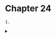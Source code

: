 # Chapter 24

<pre>1.</pre>



<details>
  <summary></summary>
  <strong></strong>
</details>

<br>

